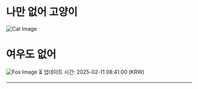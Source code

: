
# 나만 없어 고양이

![Cat Image](https://cdn2.thecatapi.com/images/MTc0OTUzMw.jpg)

# 여우도 없어
![Fox Image](https://randomfox.ca/images/70.jpg)
⏳ 업데이트 시간: 2025-02-11 08:41:00 (KRW)

---
